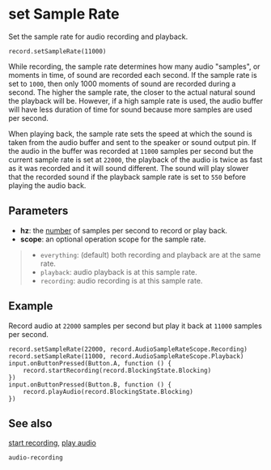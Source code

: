 # set Sample Rate

Set the sample rate for audio recording and playback.

```sig
record.setSampleRate(11000)
```

While recording, the sample rate determines how many audio "samples", or moments in time, of sound are recorded each second. If the sample rate is set to `1000`, then only 1000 moments of sound are recorded during a second. The higher the sample rate, the closer to the actual natural sound the playback will be. However, if a high sample rate is used, the audio buffer will have less duration of time for sound because more samples are used per second.

When playing back, the sample rate sets the speed at which the sound is taken from the audio buffer and sent to the speaker or sound output pin. If the audio in the buffer was recorded at `11000` samples per second but the current sample rate is set at `22000`, the playback of the audio is twice as fast as it was recorded and it will sound different. The sound will play slower that the recorded sound if the playback sample rate is set to `550` before playing the audio back.

## Parameters

* **hz**: the [number](/types/number) of samples per second to record or play back.
* **scope**: an optional operation scope for the sample rate.
>* `everything`: (default) both recording and playback are at the same rate.
>* `playback`: audio playback is at this sample rate.
> * `recording`: audio recording is at this sample rate.

## Example

Record audio at `22000` samples per second but play it back at `11000` samples per second.

```blocks
record.setSampleRate(22000, record.AudioSampleRateScope.Recording)
record.setSampleRate(11000, record.AudioSampleRateScope.Playback)
input.onButtonPressed(Button.A, function () {
    record.startRecording(record.BlockingState.Blocking)
})
input.onButtonPressed(Button.B, function () {
    record.playAudio(record.BlockingState.Blocking)
})
```

## See also

[start recording](/reference/record/start-recording),
[play audio](/reference/record/play-audio)

```package
audio-recording
```
